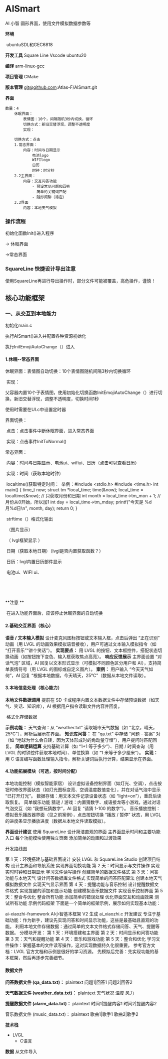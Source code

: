 # AISmart
AI 小智 圆形界面，使用文件模拟数据参数等

**环境**

​    ubuntuSDL和GEC6818

**开发工具**
    Square Line 
    Vscode
    ubuntu20

**编译**
    arm-linux-gcc

**项目管理**
    CMake

**版本管理**
    git@github.com:Atlas-F/AISmart.git

**界面**

    数量：4
        休眠界面：
            表情图：10个，间隔随机3秒内切换，循环
            切换方式：新旧交替浮现，调整不透明度
            实现：
                
        切换方式：点击
        1.常态界面：
            内容：时间与日期显示
                电池logo
                WIFIlogo
                日历
                时钟：时分秒
        2.2主界面：
            内容：交互问答功能
                - 预设常见问题和回答
                - 简单的关键词匹配
                - 随即闲聊（待定）
        3.3界面
            内容：本地天气模拟



### 操作流程

初始化函数Init()进入程序

-> 休眠界面

->常态界面



### SquareLine 快捷设计导出注意

使用SquareLine再进行导出操作时，部分文件可能被覆盖，高危操作，谨慎！





## 核心功能框架

### 一、从交互到本地能力



初始化main.c

执行AISmart()进入并配置各种资源初始化

执行InitEmojiAutoChange（）进入

#### 1.休眠--常态界面





休眠界面：表情图自动切换：10个表情图随机间隔3秒内切换循环

​	实现：

​		父容器内置10个子表情图，使用初始化切换函数InitEmojiAutoChange（）进行切换，新旧交替浮现，调整不透明度，切换时间1秒

使用时需要在UI.c中设置定时器

界面切换：

​	点击：点击事件中断休眠界面，进入常态界面

​	实现：点击事件InitToNormal()





常态界面：

​	内容：时间与日期显示、电池ui、wifiui、日历（点击可以查看日历）

​	实现：时间（获取本地时钟）

​				localtime()获取特定时间：
​					举例：\#include <stdio.h> #include <time.h> int main() {    time_t now;    struct tm *local_time;        time(&now);    local_time = localtime(&now);        // 只获取月份和日期    int month = local_time->tm_mon + 1;  // 月份从0开始，所以加1    int day = local_time->tm_mday;        printf("今天是 %d月%d日\n", month, day);    return 0; }

​				strftime（）格式化输出

​						（图片显示）

​						（ lvgl框架显示 ）

​				日期（获取本地日期）（lvgl是否内置获取函数？）

​				日历：lvgl内置日历部件显示

​				电池ui、WIFI ui、

​		

​	

**注意 **

​	在进入功能界面后，应该停止休眠界面的自动切换



####  2.基础交互界面（核心）
**语音 / 文本输入模拟**
    设计麦克风图标按钮或文本输入框，点击后弹出 “正在识别” 动画（用 LVGL 的动画效果模拟语音接收），用户可通过文本输入模拟指令（如 “打开音乐”“讲个笑话”）。
**实现要点：**
    用 LVGL 的按钮、文本框控件，搭配状态切换动画（如按钮按下变色、输入框获取焦点高亮）。
**响应反馈展示**
    主界面设置 “对话气泡” 区域，AI 回复以文本形式显示（可模拟不同颜色区分用户和 AI），支持简单表情符号（用 LVGL 的图标或自定义图片）。
**案例：**
    用户输入 “今天天气如何”，AI 回复 “根据本地数据，今天晴天，25℃”（数据从本地文件读取）。



#### 3.本地信息处理（核心能力）
**本地文件数据调用**
    提前在 SD 卡或程序内置文本数据文件中存储预设数据（如天气、笑话、知识库），AI 根据用户指令读取文件内容并回复。

​	格式化存储数据

**示例功能：**
    天气查询：从 “weather.txt” 读取城市天气数据（如 “北京，晴天，25℃”），解析后展示在界面。
**知识库问答：**
    在 “qa.txt” 中存储 “问题 - 答案” 对（如 “地球为什么会自转，因为天体形成时的角动量守恒”），用户提问时匹配回复。
**简单逻辑运算**
    支持基础计算（如 “1+1 等于多少”）、日期 / 时间查询（用 LVGL 的时钟控件获取本地时间）、单位换算（如 “1 米等于多少厘米”）。
**实现：**
    用 C 语言编写函数处理输入指令，解析关键词后执行计算，结果显示在界面。



####  4.功能拓展模块（可选，按时间分配）
本地功能控制（模拟智能家居）
设计虚拟设备控制界面（如灯光、空调），点击按钮时修改界面状态（如灯光图标变亮、空调温度数值变化），并在对话气泡中显示 “已打开灯光”。
数据存储：用文本文件记录设备状态（如 “light=on”），重启后读取恢复。
简单娱乐功能
猜谜 / 游戏：内置猜数字、成语接龙等小游戏，通过对话气泡交互（如 “我想玩猜数字”，AI 回复 “请猜 1-100 的数字”）。
音乐播放控制：模拟音乐播放器界面（见之前案例），点击按钮切换 “播放 / 暂停” 状态，用 LVGL 的进度条显示播放进度（数据从本地文件读取模拟）。
        

**界面设计建议**
    使用 SquareLine 设计简洁直观的界面
    主界面显示时间和主要功能入口
    每个功能模块使用独立页面
    添加简单的动画和过渡效果

开发路线图

第 1 天：环境搭建与基础界面设计
    安装 LVGL 和 SquareLine Studio
    创建项目结构
    设计主界面和导航系统
    实现界面切换功能
第 2 天：时间显示与文件操作
    实现实时时钟和日期显示
    学习文件读写操作
    创建简单的数据文件格式
第 3 天：问答功能与本地天气
    设计问答数据库文件格式
    实现简单的问答匹配算法
    创建本地天气模拟数据文件
    实现天气显示界面
第 4 天：提醒功能与音乐控制
    设计提醒数据文件格式
    实现提醒的添加和显示功能
    创建模拟音乐数据文件
    实现音乐控制界面
第 5 天：整合与优化
    整合所有功能
    添加简单的错误处理
    优化界面交互和动画效果
    测试所有功能
    示例代码框架
下面是一个简单的框架示例，展示如何实现基本功能：

ai-xiaozhi-framework
AI小智基本框架
V2
生成 ai_xiaozhi.c
开发建议
专注于基础功能：作为新手，建议先实现问答和时间显示功能，这些是最基础且直观的功能。
利用本地文件存储数据：通过简单的文本文件格式存储问答、天气、提醒等数据。
分模块开发：
第 1 天：环境搭建和主界面
第 2 天：时间显示和问答功能
第 3 天：天气和提醒功能
第 4 天：音乐和游戏功能
第 5 天：整合和优化
学习文件操作：掌握基本的文件读写操作，这对实现数据持久化很重要。
参考官方文档：LVGL 官方文档和示例是很好的学习资源。
先模拟后完善：先实现功能的基本框架，然后再逐步完善细节。



#### 数据文件



**问答数据文件 (qa_data.txt)：**
plaintext
问题1|回答1
问题2|回答2

**天气数据文件 (weather_data.txt)：**
plaintext
天气状况
温度
风力

**提醒数据文件 (alarm_data.txt)：**
plaintext
时间1|提醒内容1
时间2|提醒内容2

音乐数据文件 (music_data.txt)：
plaintext
歌曲1|歌手1
歌曲2|歌手2



**技术栈**

   - LVGL
     - C语言

**数据**
    从文件导入











